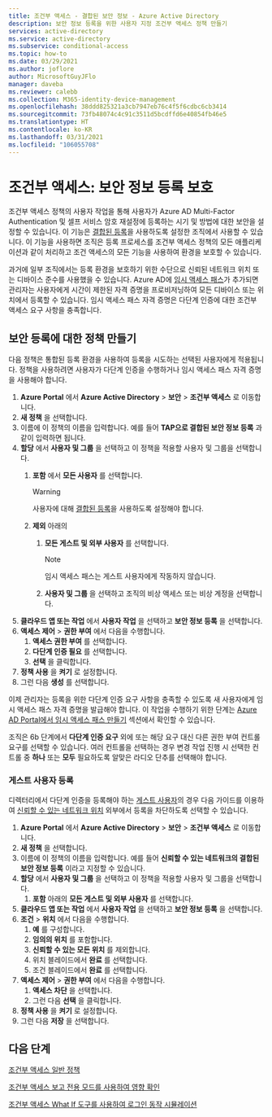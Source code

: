 ```yaml
---
title: 조건부 액세스 - 결합된 보안 정보 - Azure Active Directory
description: 보안 정보 등록을 위한 사용자 지정 조건부 액세스 정책 만들기
services: active-directory
ms.service: active-directory
ms.subservice: conditional-access
ms.topic: how-to
ms.date: 03/29/2021
ms.author: joflore
author: MicrosoftGuyJFlo
manager: daveba
ms.reviewer: calebb
ms.collection: M365-identity-device-management
ms.openlocfilehash: 38ddd825321a3cb7947eb76c4f5f6cdbc6cb3414
ms.sourcegitcommit: 73fb48074c4c91c3511d5bcdffd6e40854fb46e5
ms.translationtype: HT
ms.contentlocale: ko-KR
ms.lasthandoff: 03/31/2021
ms.locfileid: "106055708"
---
```

# <a name="conditional-access-securing-security-info-registration"></a>조건부 액세스: 보안 정보 등록 보호

조건부 액세스 정책의 사용자 작업을 통해 사용자가 Azure AD Multi-Factor Authentication 및 셀프 서비스 암호 재설정에 등록하는 시기 및 방법에 대한 보안을 설정할 수 있습니다. 이 기능은 [결합된 등록](../authentication/concept-registration-mfa-sspr-combined.md)을 사용하도록 설정한 조직에서 사용할 수 있습니다. 이 기능을 사용하면 조직은 등록 프로세스를 조건부 액세스 정책의 모든 애플리케이션과 같이 처리하고 조건 액세스의 모든 기능을 사용하여 환경을 보호할 수 있습니다. 

과거에 일부 조직에서는 등록 환경을 보호하기 위한 수단으로 신뢰된 네트워크 위치 또는 디바이스 준수를 사용했을 수 있습니다. Azure AD에 [임시 액세스 패스](../authentication/howto-authentication-temporary-access-pass.md)가 추가되면 관리자는 사용자에게 시간이 제한된 자격 증명을 프로비저닝하여 모든 디바이스 또는 위치에서 등록할 수 있습니다. 임시 액세스 패스 자격 증명은 다단계 인증에 대한 조건부 액세스 요구 사항을 충족합니다.

## <a name="create-a-policy-to-secure-registration"></a>보안 등록에 대한 정책 만들기

다음 정책은 통합된 등록 환경을 사용하여 등록을 시도하는 선택된 사용자에게 적용됩니다. 정책을 사용하려면 사용자가 다단계 인증을 수행하거나 임시 액세스 패스 자격 증명을 사용해야 합니다.

1. **Azure Portal** 에서 **Azure Active Directory** > **보안** > **조건부 액세스** 로 이동합니다.
1. **새 정책** 을 선택합니다.
1. 이름에 이 정책의 이름을 입력합니다. 예를 들어 **TAP으로 결합된 보안 정보 등록** 과 같이 입력하면 됩니다.
1. **할당** 에서 **사용자 및 그룹** 을 선택하고 이 정책을 적용할 사용자 및 그룹을 선택합니다.
   1. **포함** 에서 **모든 사용자** 를 선택합니다.

      > [!WARNING]
      > 사용자에 대해 [결합된 등록](../authentication/howto-registration-mfa-sspr-combined.md)을 사용하도록 설정해야 합니다.

   1. **제외** 아래의
      1. **모든 게스트 및 외부 사용자** 를 선택합니다.
      
         > [!NOTE]
         > 임시 액세스 패스는 게스트 사용자에게 작동하지 않습니다.

      1. **사용자 및 그룹** 을 선택하고 조직의 비상 액세스 또는 비상 계정을 선택합니다. 
1. **클라우드 앱 또는 작업** 에서 **사용자 작업** 을 선택하고 **보안 정보 등록** 을 선택합니다.
1. **액세스 제어** > **권한 부여** 에서 다음을 수행합니다.
   1. **액세스 권한 부여** 를 선택합니다.
   1. **다단계 인증 필요** 를 선택합니다.
   1. **선택** 을 클릭합니다.
1. **정책 사용** 을 **켜기** 로 설정합니다.
1. 그런 다음 **생성** 를 선택합니다.

이제 관리자는 등록을 위한 다단계 인증 요구 사항을 충족할 수 있도록 새 사용자에게 임시 액세스 패스 자격 증명을 발급해야 합니다. 이 작업을 수행하기 위한 단계는 [Azure AD Portal에서 임시 액세스 패스 만들기](../authentication/howto-authentication-temporary-access-pass.md#create-a-temporary-access-pass) 섹션에서 확인할 수 있습니다.

조직은 6b 단계에서 **다단계 인증 요구** 외에 또는 해당 요구 대신 다른 권한 부여 컨트롤 요구를 선택할 수 있습니다. 여러 컨트롤을 선택하는 경우 변경 작업 진행 시 선택한 컨트롤 중 **하나** 또는 **모두** 필요하도록 알맞은 라디오 단추를 선택해야 합니다.

### <a name="guest-user-registration"></a>게스트 사용자 등록

디렉터리에서 다단계 인증을 등록해야 하는 [게스트 사용자](../external-identities/what-is-b2b.md)의 경우 다음 가이드를 이용하여 [신뢰할 수 있는 네트워크 위치](concept-conditional-access-conditions.md#locations) 외부에서 등록을 차단하도록 선택할 수 있습니다.

1. **Azure Portal** 에서 **Azure Active Directory** > **보안** > **조건부 액세스** 로 이동합니다.
1. **새 정책** 을 선택합니다.
1. 이름에 이 정책의 이름을 입력합니다. 예를 들어 **신뢰할 수 있는 네트워크의 결합된 보안 정보 등록** 이라고 지정할 수 있습니다.
1. **할당** 에서 **사용자 및 그룹** 을 선택하고 이 정책을 적용할 사용자 및 그룹을 선택합니다.
   1. **포함** 아래의 **모든 게스트 및 외부 사용자** 를 선택합니다.
1. **클라우드 앱 또는 작업** 에서 **사용자 작업** 을 선택하고 **보안 정보 등록** 을 선택합니다.
1. **조건** > **위치** 에서 다음을 수행합니다.
   1. **예** 를 구성합니다.
   1. **임의의 위치** 를 포함합니다.
   1. **신뢰할 수 있는 모든 위치** 를 제외합니다.
   1. 위치 블레이드에서 **완료** 를 선택합니다.
   1. 조건 블레이드에서 **완료** 를 선택합니다.
1. **액세스 제어** > **권한 부여** 에서 다음을 수행합니다.
   1. **액세스 차단** 을 선택합니다.
   1. 그런 다음 **선택** 을 클릭합니다.
1. **정책 사용** 을 **켜기** 로 설정합니다.
1. 그런 다음 **저장** 을 선택합니다.

## <a name="next-steps"></a>다음 단계

[조건부 액세스 일반 정책](concept-conditional-access-policy-common.md)

[조건부 액세스 보고 전용 모드를 사용하여 영향 확인](howto-conditional-access-insights-reporting.md)

[조건부 액세스 What If 도구를 사용하여 로그인 동작 시뮬레이션](troubleshoot-conditional-access-what-if.md)
